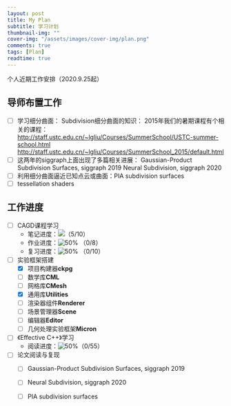 ```yaml
---
layout: post
title: My Plan
subtitle: 学习计划
thumbnail-img: ""
cover-img: "/assets/images/cover-img/plan.png"
comments: true
tags: [Plan]
readtime: true
---
```


个人近期工作安排（2020.9.25起）

## 导师布置工作

- [ ] 学习细分曲面：
	Subdivision细分曲面的知识：
	2015年我们的暑期课程有个相关的课程：
	http://staff.ustc.edu.cn/~lgliu/Courses/SummerSchool/USTC-summer-school.html
	http://staff.ustc.edu.cn/~lgliu/Courses/SummerSchool_2015/default.html
- [ ] 这两年的siggraph上面出现了多篇相关进展：
	Gaussian-Product Subdivision Surfaces, siggraph 2019
	Neural Subdivision, siggraph 2020
- [ ] 利用细分曲面逼近已知点云或曲面：PIA subdivision surfaces
- [ ] tessellation shaders

## 工作进度

- [ ] CAGD课程学习
	* 笔记进度：![](https://progress-bar.dev/50)（5/10）
	* 作业进度：![50%](https://progress-bar.dev/0) （0/8）
	* 复习进度：![50%](https://progress-bar.dev/0) （0/10）
- [ ] 实验框架搭建
	- [x] 项目构建器**ckpg**
	- [ ] 数学库**CML**
	- [ ] 网格库**CMesh**
	- [x] 通用库**Utilities**
	- [ ] 渲染器组件**Renderer**
	- [ ] 场景管理器**Scene**
	- [ ] 编辑器**Editor**
	- [ ] 几何处理实验框架**Micron**
- [ ] 《Effective C++》学习
	* 阅读进度：![50%](https://progress-bar.dev/0)（0/55）
- [ ] 论文阅读与复现
	- [ ] Gaussian-Product Subdivision Surfaces, siggraph 2019
	- [ ] Neural Subdivision, siggraph 2020
	- [ ] PIA subdivision surfaces

